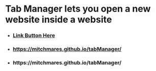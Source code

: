 <h1>Tab Manager lets you open a new website inside a website</h1>

<ul>
  <li><h3><a href = "https://mitchmares.github.io/tabManager/">Link Button Here</a></h3></li>
  <li><h3><a href = "https://mitchmares.github.io/tabManager/">https://mitchmares.github.io/tabManager/</a></h3></li>
  <li><h3>https://mitchmares.github.io/tabManager/</h3></li>
</ul>
